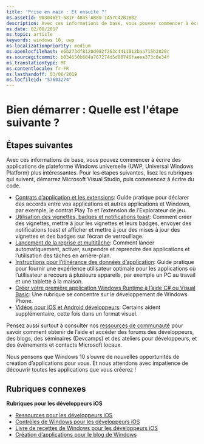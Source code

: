 ```yaml
---
title: 'Prise en main : Et ensuite ?'
ms.assetid: 903046E7-581F-4845-AB80-1A57C42B1B02
description: Avec ces informations de base, vous pouvez commencer à écrire des applications de plateforme Windows universelle (UWP, Universal Windows Platform) plus intéressantes.
ms.date: 02/08/2017
ms.topic: article
keywords: windows 10, uwp
ms.localizationpriority: medium
ms.openlocfilehash: e5b273df8120d982f263c4411012baa715b2820c
ms.sourcegitcommit: b034650b684a767274d5d88746faeea373c8e34f
ms.translationtype: MT
ms.contentlocale: fr-FR
ms.lasthandoff: 03/06/2019
ms.locfileid: "57603274"
---
```

# <a name="getting-started-what-next"></a>Bien démarrer : Quelle est l'étape suivante ?


## <a name="next-steps"></a>Étapes suivantes

Avec ces informations de base, vous pouvez commencer à écrire des applications de plateforme Windows universelle (UWP, Universal Windows Platform) plus intéressantes. Pour les étapes suivantes, lisez les rubriques qui suivent, démarrez Microsoft Visual Studio, puis commencez à écrire du code.

-   [Contrats d’application et les extensions](https://msdn.microsoft.com/library/windows/apps/hh464906): Guide pratique pour déclarer des accords entre vos applications et autres applications et Windows, par exemple, le contrat Play To et l’extension de l’Explorateur de jeu.
-   [Utilisation des vignettes, badges et notifications toast](https://msdn.microsoft.com/library/windows/apps/xaml/hh868259): Comment créer des vignettes, mettre à jour les vignettes et leurs badges, envoyer des notifications toast et afficher et mettre à jour des mises à jour des vignettes et des badges sur l’écran de verrouillage.
-   [Lancement de la reprise et multitâche](https://msdn.microsoft.com/library/windows/apps/hh770837): Comment lancer automatiquement, activer, suspendre et reprendre des applications et l’utilisation des tâches en arrière-plan.
-   [Instructions pour l’itinérance des données d’application](https://msdn.microsoft.com/library/windows/apps/hh465094): Guide pratique pour fournir une expérience utilisateur optimale pour les applications où l’utilisateur a recours à plusieurs appareils, par exemple un PC au travail et une tablette à la maison.
-   [Créer votre première application Windows Runtime à l’aide C# ou Visual Basic](https://go.microsoft.com/fwlink/p/?LinkID=394138): Une rubrique se concentre sur le développement de Windows Phone.
-   [Vidéos pour iOS et Android développeurs](https://msdn.microsoft.com/library/windows/apps/dn393982): Certains aident supplémentaire, cette fois dans un format visuel.

Pensez aussi surtout à consulter nos [ressources de communauté](https://developer.microsoft.com/en-us/windows/support) pour savoir comment obtenir de l’aide et accéder des forums des développeurs, des blogs, des séminaires (Devcamps) et des ateliers pour développeurs, et des événements et contacts Microsoft locaux.

Nous pensons que Windows 10 s’ouvre de nouvelles opportunités de création d’applications pour vous. Et nous attendons avec impatience de découvrir toutes les applications que vous créerez !

## <a name="related-topics"></a>Rubriques connexes

**Rubriques pour les développeurs iOS**
* [Ressources pour les développeurs iOS](https://msdn.microsoft.com/library/windows/apps/jj945493)
* [Contrôles de Windows pour les développeurs iOS](https://msdn.microsoft.com/library/windows/apps/dn263255)
* [Livre de recettes de Windows pour les développeurs iOS](https://msdn.microsoft.com/library/windows/apps/dn263256)
* [Création d’applications pour le blog de Windows](https://blogs.windows.com/buildingapps/2016/01/27/visual-studio-walkthrough-for-ios-developers/)
